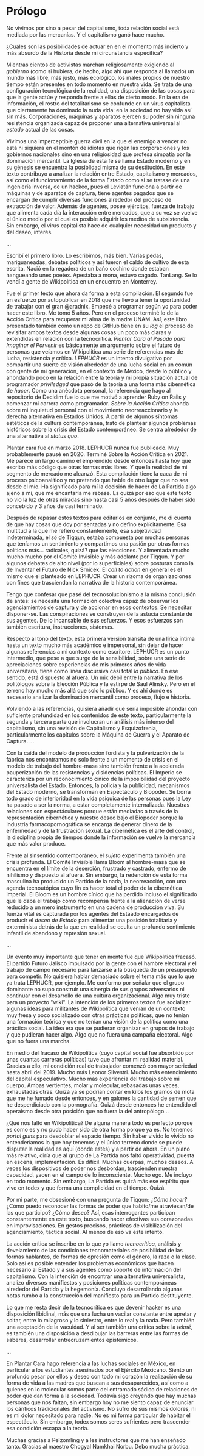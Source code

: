 # Prólogo

No vivimos por sino a pesar del capitalismo, toda relación social está mediada por las mercanías. Y el capitalismo ganó hace mucho.

¿Cuáles son las posibilidades de actuar en en el momento más incierto y más absurdo de la Historia desde mi circunstancia específica?

Mientras cientos de activistas marchan religiosamente exigiendo al *gobierno* (como si hubiera, de hecho, algo ahí que responda al llamado) un mundo más libre, más justo, más ecológico, los males propios de nuestro tiempo están presentes en todo momento en nuestra vida. Se trata de una configuración tecnológica de la realidad, una disposición de las cosas para que la gente actúe y responda frente a ellas de cierto modo. En la era de información, el rostro del totalitarismo se confunde en un virus capitalista que ciertamente ha dominado la nuda vida: en la sociedad no hay vida así sin más. Corporaciones, máquinas y aparatos ejercen su poder sin ninguna resistencia organizada capaz de proponer una alternativa universal al *estado* actual de las cosas.

Vivimos una imperceptible guerra civil en la que el enemigo a vencer no está ni siquiera en el montón de idiotas que rigen las corporaciones y los gobiernos nacionales sino en una religiosidad que profesa simpatía por la dominación mercantil. La Iglesia de esta fe se llama Estado moderno y en su génesis se encuentra la posiblidad misma de su destitución. En este texto contribuyo a analizar la relación entre Estado, capitalismo y mercados, así como el funcionamiento de la forma Estado como si se tratase de una ingeniería inversa, de un hackeo, pues el Leviatán funciona a partir de máquinas y de aparatos de captura, tiene agentes pagados que se encargan de cumplir diversas funciones alrededor del proceso de extracción de valor. Además de agentes, posee ejércitos, fuerza de trabajo que alimenta cada día la interacción entre mercados, que a su vez se vuelve el único medio por el cual es posible adquirir los medios de subsistencia. Sin embargo, el virus capitalista hace de cualquier necesidad un producto y del deseo, interés.

...

Escribí el primero libro. Lo escribimos, más bien. Varias pedas, mariguaneadas, debates políticos y así fueron el caldo de cultivo de esta escrita.
Nació en la regadera de un baño cochino donde estaban hangueando unex poetex. Apestaba a mona, estuvo cagado. TanLang. Se lo vendí a gente de Wikipolítica en un encuentro en Monterrey.

Fue el primer texto que ahora da forma a esta compilación.
El segundo fue un esfuerzo por autopublicar en 2018 que me llevó a tener la oportunidad de trabajar con el gran @aradnix. Empecé a programar según yo para poder hacer este libro. Me tomó 5 años. Pero en el proceso terminé lo de la Acción Crítica para recuperar mi alma de la madre UNAM.
Así, este libro presentado también como un repo de GitHub tiene en su *log* el proceso de revisitar ambos textos desde algunas cosas un poco más claras y extendidas en relación con la tecnocrítica.
*Plantar Cara al Pasado para Imaginar el Porvenir* es básicamente un argumento sobre el futuro de personas que veíamos en Wikipolítica una serie de referencias más de lucha, resistencia y crítica.
*LEPHUCR* es un intento divulgativo por compartir una suerte de visión alrededor de una lucha social en un común con gente de mi generación, en el contexto de México, desde lo público y ahondando poco en la relación entre la teoría y mi propia situación actual de programador *priviledged* que pasó de la teoría a una forma más cibernética de *hacer*. Como una anécdota personal, la referencia que hago al repositorio de Decidim fue lo que me motivó a aprender Ruby on Rails y comenzar mi carrera como programador.
*Sobre la Acción Crítica* ahonda sobre mi inquietud personal con el movimiento neorreaccionario y la derecha alternativa en Estados Unidos. A partir de algunos síntomas estéticos de la cultura contemporánea, trato de plantear algunos problemas históricos sobre la crisis del Estado contemporáneo. Se centra alrededor de una alternativa al *status quo*.

Plantar cara fue en marzo 2018. LEPHUCR nunca fue publicado. Muy probablemente pausé en 2020. Terminé Sobre la Acción Crítica en 2021. Me parece un largo camino el emprendido desde entonces hasta hoy que escribo más código que otras formas más libres. Y que la realidad de mi segmento de mercado me alcanzó. Esta compilación tiene la caca de mi proceso psicoanalítico y no pretendo que hable de otro lugar que no sea desde el mío. Ha significado para mí la decisión de hacer de La Partida algo ajeno a mí, que me encantaría me rebase. Es quizá por eso que este texto no vio la luz de otras miradas sino hasta casi 5 años después de haber sido concebido y 3 años de casi terminado.

Después de repasar estos textos para editarlos en conjunto, me di cuenta de que hay cosas que doy por sentadas y no defino explícitamente. Esa multitud a la que me refiero constantemente, esa subjetividad indeterminada, el *sé* de Tiqqun, estaba compuesta por muchas personas que teníamos un sentimiento y compartimos una pasión por otras formas políticas más... radicales, quizá? que las elecciones. Y alimentada mucho mucho mucho por el Comité Invisible y más adelante por Tiqqun. Y por algunos debates de alto nivel (por lo superficiales) sobre posturas como la de Inventar el Futuro de Nick Srnicek. El *call to action* en general es el mismo que el planteado en LEPHUCR. Crear un rizoma de organizaciones con fines que trasciendan la narrativa de la historia contemporánea.

Tengo que confesar que pasé del tecnosolucionismo a la misma conclusión de antes: se necesita una formación colectiva capaz de observar los agenciamientos de captura y de accionar en esos contextos. Se necesitar disponer-se. Las conspiraciones se construyen de la astucia constante de sus agentes. De lo incansable de sus esfuerzos. Y esos esfuerzos son también escritura, instrucciones, sistemas.

Respecto al tono del texto, esta primera versión transita de una lírica íntima hasta un texto mucho más académico e impersonal, sin dejar de hacer algunas referencias a mi contexto como escritore. LEPHUCR es un punto intermedio, que pese a que surge de la sensibilidad, sobre una serie de apreciaciones sobre experiencias de mis primeros años de vida universitaria, tiene como línea discursiva casi total *lo público*. En ese sentido, está dispuesto al afuera. Un mix débil entre la narrativa de los politólogos sobre la Elección Pública y la estirpe de Saul Alinsky. Pero en el terreno hay mucho más allá que solo lo público. Y es ahí donde es necesario analizar la dominación mercantil como proceso, flujo e historia.

Volviendo a las referencias, quisiera añadir que sería imposible ahondar con suficiente profundidad en los contenidos de este texto, particularmente la segunda y tercera parte que involucran un análisis más intenso del capitalismo, sin una revisión de Capitalismo y Esquizofrenia, particularmente los capítulos sobre la Máquina de Guerra y el Aparato de Captura.
...

Con la caída del modelo de producción fordista y la pulverización de la fábrica nos encontramos no solo frente a un momento de crisis en el modelo de trabajo del hombre-masa sino también frente a la acelerada pauperización de las resistencias y disidencias políticas. El Imperio se caracteriza por un reconocimiento cínico de la imposibilidad del proyecto universalista del Estado. Entonces, la policía y la publicidad, mecanismos del Estado moderno, se transforman en Espectáculo y Biopoder. Se borra todo grado de interioridad en la vida psíquica de las personas pues la Ley ha pasado a ser la norma, a estar completamente internalizada. Nuestras relaciones son espectáculares porque están mediadas a través de la representación cibernética y nuestro deseo bajo el Biopoder porque la industria farmacopornográfica se encarga de generar dinero de la enfermedad y de la frustración sexual. La cibernética es el arte del control, la disciplina propia de tiempos donde la información se vuelve la mercancía que más valor produce.

Frente al sinsentido contemporáneo, el *sujeto* experimenta también una crisis profunda. El Comité Invisible llama Bloom al hombre-masa que se encuentra en el límite de la deserción, frustrado y castrado, enfermo de nihilismo y dispuesto al afuera. Sin embargo, la redención de esta forma masculina ha producido un Partido de la nada, la neorreacción, con una agenda tecnoutópica cuyo fin es hacer total el poder de la cibernética imperial. El Bloom es un hombre cínico que ha perdido incluso el significado que le daba el trabajo como recompensa frente a la alienación de verse reducido a un mero instrumento en una cadena de producción viva. Su fuerza vital es capturada por los agentes del Estaado encargados de producir el *deseo de Estado* para alimentar una posición totalitaria y exterminista detrás de la que en realidad se oculta un profundo sentimiento infantil de abandono y represión sexual.

...

Un evento muy importante que tener en mente fue que Wikipolítica fracasó. El partido Futuro Jalisco impulsado por la gente con el hambre electoral y el trabajo de campo necesario para lanzarse a la búsqueda de un presupuesto para competir. No quisiera hablar demasiado sobre el tema más que lo que ya trata LEPHUCR, por ejemplo. Me conformo por señalar que el grupo dominante no supo construir una sinergia de sus grupos adversarios ni continuar con el desarrollo de una cultura organizacional. Algo muy triste para un proyecto "wiki". La intención de los primeros textos fue socializar algunas ideas para militantes de Wikipolítica que venían de un contexto muy fresa y poco socializado con otras prácticas políticas, que no tenían una formación teórica y que no tenían una visión de la política como una práctica social. La idea era que se pudieran organizar en grupos de trabajo y que pudieran hacer algo. Algo que no fuera una campaña electoral. Algo que no fuera una marcha.

En medio del fracaso de Wikipolítica (cuyo capital social fue absorbido por unas cuantas carreras políticas) tuve que afrontar mi realidad material. Gracias a ello, mi condición real de trabajador comenzó con mayor seriedad hasta abril del 2019. Mucho más Leonor Silvestri. Mucho más entendimiento del capital especulativo. Mucho más experiencia del trabajo sobre mi cuerpo. Ambas vertientes, molar y molecular, rebasadas unas veces, exhaustadas otras. Quizá ya se podrían contar en kilos los gramos de mota que me he fumado desde entonces, y en galones la cantidad de semen que he desperdiciado con la pornografía. Quizá desde entonces he entendido el operaísmo desde otra posición que no fuera la del antropólogo...

¿Qué nos faltó en Wikipolítica? De alguna manera todo es perfecto porque es como es y no pudo haber sido de otra forma porque ya es. No tenemos *portal guns* para desdoblar el espacio tiempo. Sin haber vivido lo vivido no entenderíamos lo que hoy tenemos y el único terreno donde se puede disputar la realidad es aquí (donde estés) y a partir de ahora. En un plano más relativo, diría que al grupo de La Partida nos faltó operatividad, puesta en escena, implementación. Es difícil. Muchas cuerpas, muchos deseos. A veces los dispositivos de poder nos desbordan, trascienden nuestra capacidad, yacen en el campo de lo inconsciente. Mucho ego. Me incluyo en todo momento. Sin embargo, La Partida es quizá más ese espíritu que vive en todex y que forma una complicidad en el tiempo. Quizá.

Por mi parte, me obsesioné con una pregunta de Tiqqun: *¿Cómo hacer?*
¿Cómo puedo reconocer las formas de poder que habito/me atraviesan/de las que participo? ¿Cómo deseo? Así, esas interrogantes participan constantemente en este texto, buscando hacer efectivas sus corazonadas en improvisaciones. En gestos precisos, prácticas de visibilización del agenciamiento, táctica social.
Al menos de eso va este intento.

La acción crítica se inscribe en lo que yo llamo *tecnocrítica*, análisis y develamiento de las condiciones tecnomateriales de posibilidad de las formas hablantes, de formas de opresión como el género, la raza o la clase. Solo así es posible entender los problemas económicos que hacen necesario al Estado y a sus agentes como soporte de información del capitalismo. Con la intención de encontrar una alternativa universalista, analizo diversos manifiestos y posiciones políticas contemporáneas alrededor del Partido y la hegemonía. Concluyo desarrollando algunas notas rumbo a la construcción del manifiesto para un Partido destituyente.

Lo que me resta decir de la tecnocrítica es que devenir hacker es una disposición libidinal, más que una lucha un vacilar constante entre apretar y soltar, entre lo milagroso y lo siniestro, entre lo real y la nada. Pero también una aceptación de la vacuidad. Y al ser también una crítica sobre la *tekné*, es también una disposición a desdibujar las barreras entre las formas de saberes, desarrollar entrecruzamientos epistémicos.

...

En Plantar Cara hago referencia a las luchas sociales en México, en particular a los estudiantes asesinados por el Ejército Mexicano. Siento un profundo pesar por ellos y deseo con todo mi corazón la realización de su forma de vida a las madres que buscan a sus desaparecidos, así como a quienes en lo molecular somos parte del entramado sádico de relaciones de poder que dan forma  a la sociedad. Todavía sigo creyendo que hay muchas personas que nos faltan, sin embargo hoy no me siento capaz de enunciar los cánticos tradicionales del activismo. No sufro de sus mismos dolores, ni es mi dolor necesitado para nadie. No es mi forma particular de habitar el espectáculo. Sin embargo, todex somos seres sufrientes pero trascender esa condición escapa a la teoría.

Muchas gracias a Pelzomling y a les instructores que me han enseñado tanto. Gracias al maestro Chogyal Namkhai Norbu. Debo mucha práctica.
